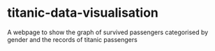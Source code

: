 # titanic-data-visualisation
A webpage to show the graph of survived passengers categorised by gender and the records of titanic passengers
